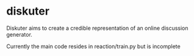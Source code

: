 # diskuter
Diskuter aims to create a credible representation of an online discussion generator.


Currently the main code resides in reaction/train.py but is incomplete

